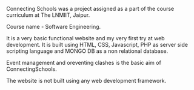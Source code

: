 Connecting Schools was a project assigned as a part of the course curriculum at The LNMIIT, Jaipur.

Course name - Software Engineering.

It is a very basic functional website and my very first try at web development. It is built using HTML, CSS, Javascript, PHP as server side scripting language and MONGO DB as a non relational database.

Event management and oreventing clashes is the basic aim of ConnectingSchools. 

The website is not built using any web development framework.